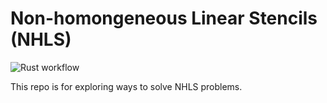 # Non-homongeneous Linear Stencils (NHLS)

![Rust workflow](https://github.com/SallySoul/nhls/actions/workflows/rust.yml/badge.svg)

This repo is for exploring ways to solve NHLS problems.
